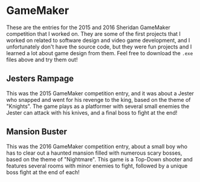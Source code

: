 # GameMaker

These are the entries for the 2015 and 2016 Sheridan GameMaker competition that I worked on. They are some of the first projects that I worked on related to software design and video game development, and I unfortunately don't have the source code, but they were fun projects and I learned a lot about game design from them. Feel free to download the `.exe` files above and try them out!

## Jesters Rampage

This was the 2015 GameMaker competition entry, and it was about a Jester who snapped and went for his revenge to the king, based on the theme of "Knights". The game plays as a platformer with several small enemies the Jester can attack with his knives, and a final boss to fight at the end!

## Mansion Buster

This was the 2016 GameMaker competition entry, about a small boy who has to clear out a haunted mansion filled with numerous scary bosses, based on the theme of "Nightmare". This game is a Top-Down shooter and features several rooms with minor enemies to fight, followed by a unique boss fight at the end of each! 
